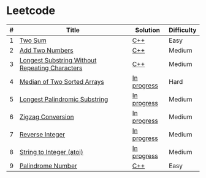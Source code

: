 # Leetcode

| #   | Title                                                                                                                           | Solution                                                           | Difficulty |
| --- | ------------------------------------------------------------------------------------------------------------------------------- | ------------------------------------------------------------------ | ---------- |
| 1   | [Two Sum](https://leetcode.com/problems/two-sum/)                                                                               | [C++](./1-50/1-Two-Sum.cpp)                                        | Easy       |
| 2   | [Add Two Numbers](https://leetcode.com/problems/add-two-numbers/)                                                               | [C++](./1-50/2-Add-Two-Numbers.cpp)                                | Medium     |
| 3   | [Longest Substring Without Repeating Characters](https://leetcode.com/problems/longest-substring-without-repeating-characters/) | [C++](./1-50/3-Longest-Substring-Without-Repeating-Characters.cpp) | Medium     |
| 4   | [Median of Two Sorted Arrays](https://leetcode.com/problems/median-of-two-sorted-arrays/description/)                           | [In progress](./1-50/4-Median-of-Two-Sorted-Arrays.cpp)            | Hard       |
| 5   | [Longest Palindromic Substring](https://leetcode.com/problems/longest-palindromic-substring/description/)                       | [In progress](./1-50/5-Longest-Palindromic-Substring.cpp)          | Medium     |
| 6   | [Zigzag Conversion](https://leetcode.com/problems/zigzag-conversion/description/)                                               | [In progress](./1-50/6-Zigzag-Conversion.cpp)                      | Medium     |
| 7   | [Reverse Integer](https://leetcode.com/problems/reverse-integer/description/)                                                   | [In progress](./1-50/7-Reverse-Integer.cpp)                        | Medium     |
| 8   | [String to Integer (atoi)](https://leetcode.com/problems/string-to-integer-atoi/description/)                                   | [In progress](<./1-50/8-String-to-Integer-(atoi).cpp>)             | Medium     |
| 9   | [Palindrome Number](https://leetcode.com/problems/palindrome-number/description/)                                               | [C++](./1-50/9-Palindrome-Number.cpp)                              | Easy       |
